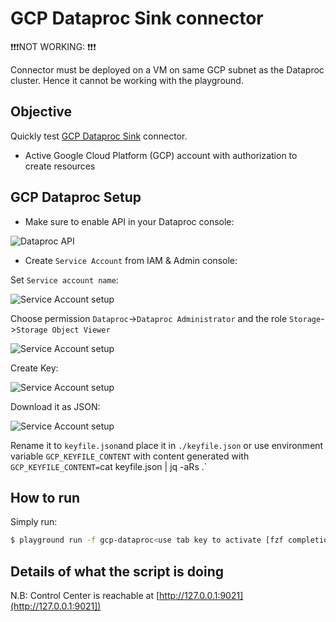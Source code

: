 # GCP Dataproc Sink connector

❗❗❗NOT WORKING: ❗❗❗

Connector must be deployed on a VM on same GCP subnet as the Dataproc cluster. Hence it cannot be working with the playground.


## Objective

Quickly test [GCP Dataproc Sink](https://docs.confluent.io/current/connect/kafka-connect-gcp-dataproc/sink/index.html#quick-start) connector.

* Active Google Cloud Platform (GCP) account with authorization to create resources

## GCP Dataproc Setup

* Make sure to enable API in your Dataproc console:

![Dataproc API](Screenshot5.png)

* Create `Service Account` from IAM & Admin console:

Set `Service account name`:

![Service Account setup](Screenshot1.png)

Choose permission `Dataproc`->`Dataproc Administrator` and the role `Storage`->`Storage Object Viewer`

![Service Account setup](Screenshot2.png)

Create Key:

![Service Account setup](Screenshot3.png)

Download it as JSON:

![Service Account setup](Screenshot4.png)

Rename it to `keyfile.json`and place it in `./keyfile.json` or use environment variable `GCP_KEYFILE_CONTENT` with content generated with `GCP_KEYFILE_CONTENT=`cat keyfile.json | jq -aRs .`


## How to run

Simply run:

```bash
$ playground run -f gcp-dataproc<use tab key to activate [fzf completion](https://kafka-docker-playground.io/#/cli?id=%e2%9a%a1-setup-completion) (otherwise use full path, i.e *not relative path*> <GCP_PROJECT> <CLUSTER_NAME>
```

## Details of what the script is doing


N.B: Control Center is reachable at [http://127.0.0.1:9021](http://127.0.0.1:9021])

